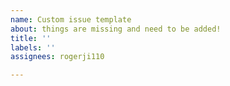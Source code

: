 ```yaml
---
name: Custom issue template
about: things are missing and need to be added!
title: ''
labels: ''
assignees: rogerji110

---
```



